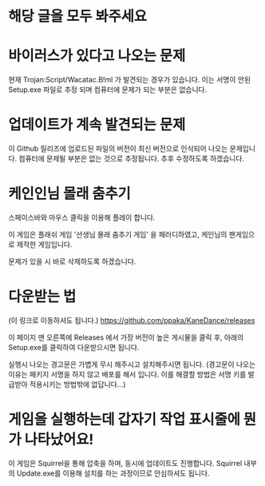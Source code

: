# 해당 글을 모두 봐주세요

# 바이러스가 있다고 나오는 문제
현재 Trojan:Script/Wacatac.B!ml 가 발견되는 경우가 있습니다.
이는 서명이 안된 Setup.exe 파일로 추정 되며 컴퓨터에 문제가 되는 부분은 없습니다.

# 업데이트가 계속 발견되는 문제
이 Github 릴리즈에 업로드된 파일의 버전이 최신 버전으로 인식되어 나오는 문제입니다.
컴퓨터에 문제될 부분은 없는 것으로 추정됩니다.
추후 수정하도록 하겠습니다.

# 케인인님 몰래 춤추기
스페이스바와 마우스 클릭을 이용해 플레이 합니다.

이 게임은 플래쉬 게임 '선생님 몰래 춤추기 게임' 을 패러디하였고,
케인님의 팬게임으로 제작한 게임입니다.

문제가 있을 시 바로 삭제하도록 하겠습니다.

# 다운받는 법
(이 링크로 이동하셔도 됩니다.)
https://github.com/ppaka/KaneDance/releases

이 페이지 맨 오른쪽에 Releases 에서 가장 버전이 높은 게시물을 클릭 후, 아래의 Setup.exe를 클릭하여 다운받으시면 됩니다. 

실행시 나오는 경고문은 가볍게 무시 해주시고 설치해주시면 됩니다.
(경고문이 나오는 이유는 패키지 서명을 하지 않고 배포를 해서 입니다.
이를 해결할 방법은 서명 키를 발급받아 적용시키는 방법밖에 없답니다...)

# 게임을 실행하는데 갑자기 작업 표시줄에 뭔가 나타났어요!
이 게임은 Squirrel을 통해 압축을 하며, 동시에 업데이트도 진행합니다.
Squirrel 내부의 Update.exe를 이용해 설치를 하는 과정이므로 안심하셔도 됩니다.
